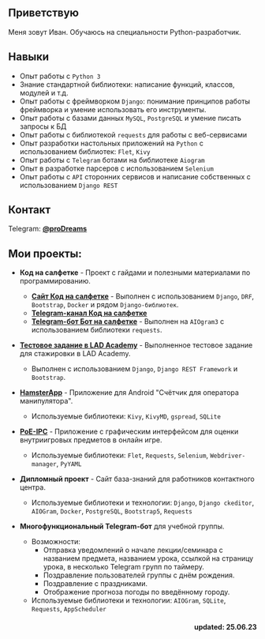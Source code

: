 ## Приветствую  
Меня зовут Иван. Обучаюсь на специальности Python-разработчик.

## Навыки
- Опыт работы с `Python 3`
- Знание стандартной библиотеки: написание функций, классов, модулей и т.д.
- Опыт работы с фреймворком `Django`: понимание принципов работы фреймворка и умение использовать его инструменты.
- Опыт работы с базами данных `MySQL`, `PostgreSQL` и умение писать запросы к БД
- Опыт работы с библиотекой `requests` для работы с веб-сервисами
- Опыт разработки настольных приложений на `Python` с использованием библиотек: `Flet`, `Kivy`
- Опыт работы с `Telegram` ботами на библиотеке `Aiogram`
- Опыт в разработке парсеров с использованием `Selenium`
- Опыт работы с `API` сторонних сервисов и написание собственных с использованием `Django REST`

## Контакт
Telegram: [**@proDreams**](https://t.me/proDreams)

## Мои проекты:
- **Код на салфетке** - Проект с гайдами и полезными материалами по программированию.
    - [**Сайт Код на салфетке**](https://pressanybutton.ru/) - Выполнен с использованием `Django`, `DRF`, `Bootstrap`, `Docker` и рядом `Django-библиотек`.
    - [**Telegram-канал Код на салфетке**](https://t.me/press_any_button)
    - [**Telegram-бот Бот на салфетке**](https://t.me/press_any_button_bot) - Выполнен на `AIOgram3` с использованием библиотеки `requests`.

- [**Тестовое задание в LAD Academy**](https://github.com/proDreams/lad_test_assignment) - Выполненное тестовое задание для стажировки в LAD Academy.
    - Выполнен с использованием `Django`, `Django REST Framework` и `Bootstrap`.

- [**HamsterApp**](https://github.com/proDreams/HamsterApp) - Приложение для Android "Счётчик для оператора манипулятора".
    - Используемые библиотеки: `Kivy`, `KivyMD`, `gspread`, `SQLite`

- [**PoE-IPC**](https://github.com/proDreams/PoE-IPC) - Приложение с графическим интерфейсом для оценки внутриигровых предметов в онлайн игре.  
    - Используемые библиотеки: `Flet`, `Requests`, `Selenium`, `Webdriver-manager`, `PyYAML`

- **Дипломный проект** - Сайт база-знаний для работников контактного центра.  
    - Используемые библиотеки и технологии: `Django`, `Django ckeditor`, `AIOGram`, `Docker`, `PostgreSQL`, `Bootstrap5`, `Requests`

- **Многофункциональный Telegram-бот** для учебной группы.  
    - Возможности:
        - Отправка уведомлений о начале лекции/семинара с названием предмета, названием урока, ссылкой на страницу урока, в несколько Telegram групп по таймеру.
        - Поздравление пользователей группы с днём рождения.
        - Поздравление с праздниками.
        - Отображение прогноза погоды по введённому городу.  
    - Используемые библиотеки и технологии: `AIOGram`, `SQLite`, `Requests`, `AppScheduler`
    

<h4 align="right">updated: 25.06.23</h3>
